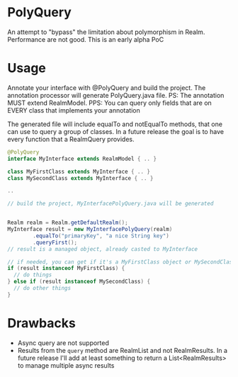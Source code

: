 # PolyQuery
An attempt to "bypass" the limitation about polymorphism in Realm. Performance are not good. This is an early alpha PoC


# Usage
Annotate your interface with @PolyQuery and build the project.
The annotation processor will generate <YourInterface>PolyQuery.java file.
PS: The annotation MUST extend RealmModel.
PPS: You can query only fields that are on EVERY class that implements your annotation

The generated file will include equalTo and notEqualTo methods, that one can use to query a group of classes.
In a future release the goal is to have every function that a RealmQuery provides.

```Java
@PolyQuery
interface MyInterface extends RealmModel { .. }

class MyFirstClass extends MyInterface { .. }
class MySecondClass extends MyInterface { .. }

..

// build the project, MyInterfacePolyQuery.java will be generated


Realm realm = Realm.getDefaultRealm();
MyInterface result = new MyInterfacePolyQuery(realm)
        .equalTo("primaryKey", "a nice String key")
        .queryFirst();
// result is a managed object, already casted to MyInterface

// if needed, you can get if it's a MyFirstClass object or MySecondClass object with instanceof
if (result instanceof MyFirstClass) {
  // do things
} else if (result instanceof MySecondClass) {
  // do other things
}

```

# Drawbacks
 - Async query are not supported
 - Results from the `query` method are RealmList and not RealmResults. In a future release I'll add at least something to return a List<RealmResults<T>> to manage multiple async results
